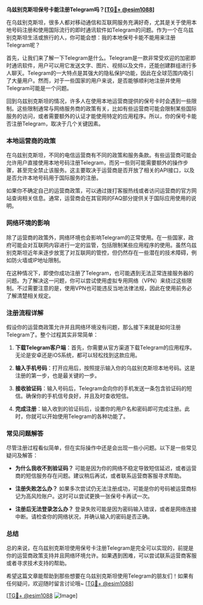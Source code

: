 **乌兹别克斯坦保号卡能注册Telegram吗？[[TG💪+ @esim1088](https://t.me/s/esim1088)]**

在乌兹别克斯坦，很多人都对移动通信和互联网服务充满好奇，尤其是关于使用本地号码注册和使用国际流行的即时通讯软件如Telegram的问题。作为一个在乌兹别克斯坦生活或旅行的人，你可能会想：我的本地保号卡能不能用来注册Telegram呢？

首先，让我们来了解一下Telegram是什么。Telegram是一款非常受欢迎的加密即时通讯软件，用户可以用它发送文字、图片、视频以及文件，还能创建群组进行多人聊天。Telegram的一大特点是其强大的隐私保护功能，因此在全球范围内吸引了大量用户。然而，对于一些国家的用户来说，是否能够顺利地注册并使用Telegram可能是一个问题。

回到乌兹别克斯坦的情况，许多人在使用本地运营商提供的保号卡时会遇到一些限制。这些限制通常与网络服务商的政策有关，比如有些运营商可能会限制某些国际服务的访问，或者需要额外的认证才能使用特定的应用程序。所以，你的保号卡能否注册Telegram，取决于几个关键因素。

### 本地运营商的政策

在乌兹别克斯坦，不同的电信运营商有不同的政策和服务条款。有些运营商可能会允许用户直接使用本地号码注册Telegram，而另一些则可能需要额外的操作步骤，甚至完全禁止该服务。这主要取决于运营商是否开放了相关的API接口，以及是否允许本地号码用于国际服务的注册。

如果你不确定自己的运营商政策，可以通过拨打客服热线或者访问运营商的官方网站查询相关信息。通常，运营商会在其官网的FAQ部分提供关于国际应用使用的说明。

### 网络环境的影响

除了运营商的政策外，网络环境也会影响Telegram的正常使用。在一些国家，政府可能会对互联网内容进行一定的监管，包括限制某些应用程序的使用。虽然乌兹别克斯坦近年来逐步放宽了对互联网的管控，但仍然存在一些潜在的技术障碍，例如防火墙或IP地址限制。

在这种情况下，即使你成功注册了Telegram，也可能遇到无法正常连接服务器的问题。为了解决这一问题，你可以尝试使用虚拟专用网络（VPN）来绕过这些限制。不过需要注意的是，使用VPN也可能违反当地法律法规，因此在使用前务必了解清楚相关规定。

### 注册流程详解

假设你的运营商政策允许并且网络环境没有问题，那么接下来就是如何注册Telegram了。整个过程其实非常简单：

1. **下载Telegram客户端**：首先，你需要从官方渠道下载Telegram的应用程序。无论是安卓还是iOS系统，都可以轻松找到这款应用。
   
2. **输入手机号码**：打开应用后，按照提示输入你的乌兹别克斯坦本地号码。这是注册的第一步，也是最关键的一步。

3. **接收验证码**：输入号码后，Telegram会向你的手机发送一条包含验证码的短信。确保你的手机信号良好，并且及时查收短信。

4. **完成注册**：输入收到的验证码后，设置你的用户名和密码即可完成注册。此时，你就可以开始使用Telegram的各种功能了。

### 常见问题解答

尽管注册过程看似简单，但在实际操作中还是会出现一些小问题。以下是一些常见疑问及解答：

- **为什么我收不到验证码？**
  可能是因为你的网络不稳定导致短信延迟，或者运营商的短信服务存在问题。建议稍后再试，或者联系运营商客服寻求帮助。

- **注册失败怎么办？**
  如果多次尝试仍无法注册成功，可能是你的号码被运营商标记为高风险账户。这时可以尝试更换一张保号卡再试一次。

- **注册后无法登录怎么办？**
  登录失败可能是因为密码输入错误，或者是网络连接中断。请检查你的网络状况，并确认输入的密码是否正确。

### 总结

总的来说，在乌兹别克斯坦使用保号卡注册Telegram是完全可以实现的，前提是你的运营商政策支持并且网络环境允许。如果遇到困难，可以尝试联系运营商客服或者寻求技术支持的帮助。

希望这篇文章能帮助到那些想要在乌兹别克斯坦使用Telegram的朋友们！如果有任何疑问，欢迎随时留言讨论哦~ [[TG💪+ @esim1088](https://t.me/s/esim1088)]

[[TG💪+ @esim1088](https://t.me/s/esim1088) ![Image](https://i.postimg.cc/4NQfJmqS/Snipaste-2025-05-13-00-14-12.png)]